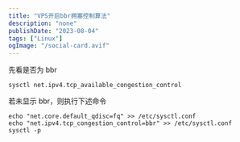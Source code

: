 ```yaml
---
title: "VPS开启bbr拥塞控制算法"
description: "none"
publishDate: "2023-08-04"
tags: ["Linux"]
ogImage: "/social-card.avif"
---
```


<!-- more --> 

先看是否为 bbr

```
sysctl net.ipv4.tcp_available_congestion_control
```

若未显示 bbr，则执行下述命令

```
echo "net.core.default_qdisc=fq" >> /etc/sysctl.conf
echo "net.ipv4.tcp_congestion_control=bbr" >> /etc/sysctl.conf
sysctl -p
```